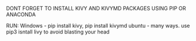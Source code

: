 DONT FORGET TO INSTALL KIVY AND KIVYMD PACKAGES USING PIP OR ANACONDA 


RUN:
Windows - pip install kivy,
          pip install kivymd
ubuntu -  many ways. use pip3 isntall livy to avoid blasting your head
